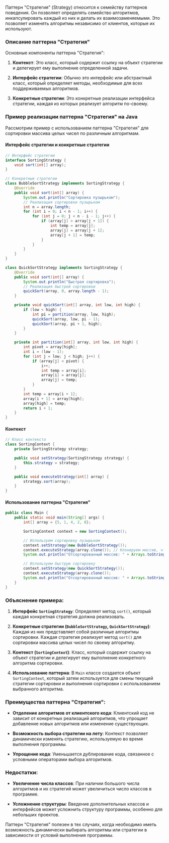 Паттерн "Стратегия" (Strategy) относится к семейству паттернов поведения. Он позволяет определять семейство алгоритмов, инкапсулировать каждый из них и делать их взаимозаменяемыми. Это позволяет изменять алгоритмы независимо от клиентов, которые их используют.

### Описание паттерна "Стратегия"

Основные компоненты паттерна "Стратегия":

1. **Контекст**: Это класс, который содержит ссылку на объект стратегии и делегирует ему выполнение определенной задачи.

2. **Интерфейс стратегии**: Обычно это интерфейс или абстрактный класс, который определяет методы, необходимые для всех поддерживаемых алгоритмов.

3. **Конкретные стратегии**: Это конкретные реализации интерфейса стратегии, каждая из которых реализует алгоритм по-своему.

### Пример реализации паттерна "Стратегия" на Java

Рассмотрим пример с использованием паттерна "Стратегия" для сортировки массива целых чисел по различным алгоритмам.

#### Интерфейс стратегии и конкретные стратегии

```java
// Интерфейс стратегии
interface SortingStrategy {
    void sort(int[] array);
}

// Конкретные стратегии
class BubbleSortStrategy implements SortingStrategy {
    @Override
    public void sort(int[] array) {
        System.out.println("Сортировка пузырьком");
        // Реализация сортировки пузырьком
        int n = array.length;
        for (int i = 0; i < n - 1; i++) {
            for (int j = 0; j < n - i - 1; j++) {
                if (array[j] > array[j + 1]) {
                    int temp = array[j];
                    array[j] = array[j + 1];
                    array[j + 1] = temp;
                }
            }
        }
    }
}

class QuickSortStrategy implements SortingStrategy {
    @Override
    public void sort(int[] array) {
        System.out.println("Быстрая сортировка");
        // Реализация быстрой сортировки
        quickSort(array, 0, array.length - 1);
    }

    private void quickSort(int[] array, int low, int high) {
        if (low < high) {
            int pi = partition(array, low, high);
            quickSort(array, low, pi - 1);
            quickSort(array, pi + 1, high);
        }
    }

    private int partition(int[] array, int low, int high) {
        int pivot = array[high];
        int i = (low - 1);
        for (int j = low; j < high; j++) {
            if (array[j] < pivot) {
                i++;
                int temp = array[i];
                array[i] = array[j];
                array[j] = temp;
            }
        }
        int temp = array[i + 1];
        array[i + 1] = array[high];
        array[high] = temp;
        return i + 1;
    }
}
```

#### Контекст

```java
// Класс контекста
class SortingContext {
    private SortingStrategy strategy;

    public void setStrategy(SortingStrategy strategy) {
        this.strategy = strategy;
    }

    public void executeStrategy(int[] array) {
        strategy.sort(array);
    }
}
```

#### Использование паттерна "Стратегия"

```java
public class Main {
    public static void main(String[] args) {
        int[] array = {5, 1, 4, 2, 8};

        SortingContext context = new SortingContext();

        // Используем сортировку пузырьком
        context.setStrategy(new BubbleSortStrategy());
        context.executeStrategy(array.clone()); // Клонируем массив, чтобы не менять исходный
        System.out.println("Отсортированный массив: " + Arrays.toString(array));

        // Используем быструю сортировку
        context.setStrategy(new QuickSortStrategy());
        context.executeStrategy(array.clone());
        System.out.println("Отсортированный массив: " + Arrays.toString(array));
    }
}
```

### Объяснение примера:

1. **Интерфейс `SortingStrategy`**: Определяет метод `sort()`, который каждая конкретная стратегия должна реализовать.

2. **Конкретные стратегии (`BubbleSortStrategy`, `QuickSortStrategy`)**: Каждая из них представляет собой различные алгоритмы сортировки. Каждая стратегия реализует метод `sort()` для сортировки массива целых чисел по своему алгоритму.

3. **Контекст (`SortingContext`)**: Класс, который содержит ссылку на объект стратегии и делегирует ему выполнение конкретного алгоритма сортировки.

4. **Использование паттерна**: В `Main` классе создается объект `SortingContext`, который затем используется для смены текущей стратегии сортировки и выполнения сортировки с использованием выбранного алгоритма.

### Преимущества паттерна "Стратегия":

- **Отделение алгоритмов от клиентского кода**: Клиентский код не зависит от конкретных реализаций алгоритмов, что упрощает добавление новых алгоритмов или изменение существующих.

- **Возможность выбора стратегии на лету**: Контекст позволяет динамически изменять стратегию, используемую во время выполнения программы.

- **Упрощение кода**: Уменьшается дублирование кода, связанное с условными операторами выбора алгоритмов.

### Недостатки:

- **Увеличение числа классов**: При наличии большого числа алгоритмов и их стратегий может увеличиться число классов в программе.

- **Усложнение структуры**: Введение дополнительных классов и интерфейсов может усложнить структуру программы, особенно для небольших проектов.

Паттерн "Стратегия" полезен в тех случаях, когда необходимо иметь возможность динамически выбирать алгоритмы или стратегии в зависимости от условий выполнения программы.